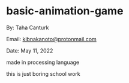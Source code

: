 # basic-animation-game

By: Taha Canturk

Email: kibnakanoto@protonmail.com

Date: May 11, 2022

made in processing language

this is just boring school work
